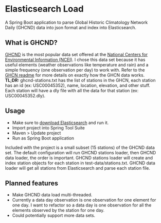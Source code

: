 Elasticsearch Load
====

A Spring Boot application to parse Global Historic Climatology Network Daily (GHCND) data into json format and index into Elasticsearch.

What is GHCND?
----
[GHCND](https://www.ncdc.noaa.gov/oa/climate/ghcn-daily/) is the most popular data set offered at the [National Centers for Environmental Information (NCEI)](http://www.ncdc.noaa.gov). I chose this data set because it has useful elements (weather observations like temperature and rain) and a simple frequency (one observation per day) to work with.
Refer to the [GHCN readme](http://www1.ncdc.noaa.gov/pub/data/ghcn/daily/readme.txt) for more details on exactly how the GHCN data works.
**TL;DR:** ghcnd-stations.txt has the list of stations in the GHCN, each station has an id (ex: USC00045352), name, location, elevation, and other stuff. Each station will have a dly file with all the data for that station (ex: USC00045352.dly).

Usage
----
+ Make sure to [download Elasticsearch](https://www.elastic.co/products/elasticsearch) and run it.
+ Import project into Spring Tool Suite
+ Maven > Update project
+ Run as Spring Boot application

Included with the project is a small subset (15 stations) of the GHCND data set. The default configuration will run GHCND stations loader, then GHCND data loader, the order is important. GHCND stations loader will create and index station objects for each station in test-data/stations.txt. GHCND data loader will get all stations from Elasticsearch and parse each station file. 

Planned features
----
+ Make GHCND data load multi-threaded.
+ Currently a data day observation is one observation for one element for one day. I want to refactor so a data day is one observation for all the elements observed by the station for one day.
+ Could potentially support more data sets.
